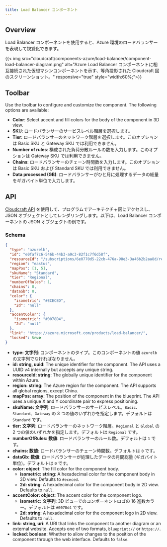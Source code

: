 ```yaml
---
title: Load Balancer コンポーネント
---
```


## Overview

Load Balancer コンポーネントを使用すると、Azure 環境のロードバランサーを表現して視覚化できます。

{{< img src="cloudcraft/components-azure/load-balancer/component-load-balancer-diagram.png" alt="Azure Load Balancer コンポーネントに相互接続された仮想マシンコンポーネントを示す、等角投影された Cloudcraft 図のスクリーンショット。" responsive="true" style="width:60%;">}}

## Toolbar

Use the toolbar to configure and customize the component. The following options are available:

- **Color**: Select accent and fill colors for the body of the component in 3D view.
- **SKU**: ロードバランサーのサービスレベル階層を選択します。
- **Tier**: ロードバランサーのネットワーク階層を選択します。このオプションは Basic SKU と Gateway SKU では利用できません。
- **Number of rules**: 構成された負荷分散ルールの数を入力します。このオプションは Gateway SKU では利用できません。
- **Chains**: ロードバランサーのチェーン時間数を入力します。このオプションは Basic SKU および Standard SKU では利用できません。
- **Data processed (GB)**: ロードバランサーがひと月に処理するデータの総量をギガバイト単位で入力します。

## API

[Cloudcraft API][1] を使用して、プログラムでアーキテクチャ図にアクセスし、JSON オブジェクトとしてレンダリングします。以下は、Load Balancer コンポーネントの JSON オブジェクトの例です。

### Schema

```json
{
  "type": "azurelb",
  "id": "e0faf7c6-546b-44b3-a9c3-82f1c7f6d58f",
  "resourceId": "/subscriptions/6e0770d5-22cb-476a-98e3-3a46b2b2aa8d/resourceGroups/CLOUDCRAFT/providers/Microsoft.Network/loadBalancers/doc-team-lb",
  "region": "eastus",
  "mapPos": [1, 5],
  "skuName": "Standard",
  "tier": "Regional",
  "numberOfRules": 1,
  "chains": 0,
  "dataGb": 0,
  "color": {
    "isometric": "#ECECED",
    "2d": "null"
  },
  "accentColor": {
    "isometric": "#0078D4",
    "2d": "null"
  },
  "link": "https://azure.microsoft.com/products/load-balancer/",
  "locked": true
}
```

- **type: 文字列**: コンポーネントのタイプ。このコンポーネントの値 `azurelb` の文字列でなければなりません。
- **id: string, uuid**: The unique identifier for the component. The API uses a UUID v4 internally but accepts any unique string.
- **resourceId: string**: The globally unique identifier for the component within Azure.
- **region: string**: The Azure region for the component. The API supports all global regions, except China.
- **mapPos: array**: The position of the component in the blueprint. The API uses a unique X and Y coordinate pair to express positioning.
- **skuName: 文字列**: ロードバランサーのサービスレベル。`Basic`、`Standard`、`Gateway` の 3 つの値のいずれかを指定します。デフォルトは `Standard` です。
- **tier: 文字列**: ロードバランサーのネットワーク階層。`Regional` と `Global` の 2 つの値のいずれかを指定します。デフォルトは `Regional` です。
- **numberOfRules: 数値**: ロードバランサーのルール数。デフォルトは `1` です。
- **chains: 数値**: ロードバランサーのチェーン時間数。デフォルトは `0` です。
- **dataGb: 数値**: ロードバランサーが処理したデータの月間総量 (ギガバイト単位)。デフォルトは `0` です。
- **color: object**: The fill color for the component body.
  - **isometric: string**: A hexadecimal color for the component body in 3D view. Defaults to `#ececed`.
  - **2d: string**: A hexadecimal color for the component body in 2D view. Defaults to `null`.
- **accentColor: object**: The accent color for the component logo.
  - **isometric: 文字列**: 3D ビューでのコンポーネントロゴの 16 進数カラー。デフォルトは `#0078d4` です。
  - **2d: string**: A hexadecimal color for the component logo in 2D view. Defaults to `null`.
- **link: string, uri**: A URI that links the component to another diagram or an external website. Accepts one of two formats, `blueprint://` or `https://`.
- **locked: boolean**: Whether to allow changes to the position of the component through the web interface. Defaults to `false`.

[1]: https://developers.cloudcraft.co/